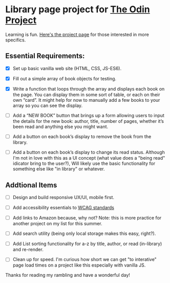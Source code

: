 # Library page project for [The Odin Project](https://www.theodinproject.com)

Learning is fun. [Here's the project page](https://www.theodinproject.com/lessons/node-path-javascript-library) for those interested in more specifics.

## Essential Requirements:

- [x] Set up basic vanilla web site (HTML, CSS, JS-ES6).

- [x] Fill out a simple array of book objects for testing.

- [x] Write a function that loops through the array and displays each book on the page. You can display them in some sort of table, or each on their own “card”. It might help for now to manually add a few books to your array so you can see the display.

- [ ] Add a “NEW BOOK” button that brings up a form allowing users to input the details for the new book: author, title, number of pages, whether it’s been read and anything else you might want.

- [ ] Add a button on each book’s display to remove the book from the library.

- [ ] Add a button on each book’s display to change its read status. Although I'm not in love with this as a UI concept (what value does a "being read" idicator bring to the user?), Will likely use the basic functionality for something else like "in library" or whatever.

## Addtional Items

- [ ] Design and build responsive UX/UI, mobile first.

- [ ] Add accessibility essentials to [WCAG standards](https://www.w3.org/wiki/Accessibility_basics)

- [ ] Add links to Amazon because, why not? Note: this is more practice for another project on my list for this summer.

- [ ] Add search utility (being only local storage makes this easy, right?).

- [ ] Add List sorting functionality for a-z by title, author, or read (in-library) and re-render.

- [ ] Clean up for speed. I'm curious how short we can get "to interative" page load times on a project like this especially with vanilla JS.

Thanks for reading my rambling and have a wonderful day!
